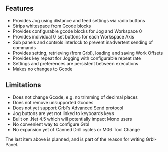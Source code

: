 ## Features
* Provides Jog using distance and feed settings via radio buttons
* Strips whitespace from Gcode blocks
* Provides configurable gcode blocks for Jog and Workspace 0
* Provides individual 0 set buttons for each Workspace Axis
* Sub panels and controls interlock to prevent inadvertent sending of commands
* Provides setting, retrieving (from Grbl), loading and saving Work Offsets
* Provides key repeat for Jogging with configurable repeat rate
* Settings and preferences are persistent between executions
* Makes no changes to Gcode

## Limitations
* Does not change Gcode, e.g. no trimming of decimal places
* Does not remove unsupported Gcodes
* Does not yet support Grbl's Advanced Send protocol
* Jog buttons are yet not linked to keyboards keys
* Built on .Net 4.5 which will potentially impact Mono users
* No convenient way to configure Grbl
* No expansion yet of Canned Drill cycles or M06 Tool Change

The last item above is planned, and is part of the reason for writing Grbl-Panel.


